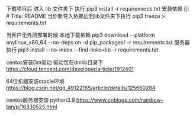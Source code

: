 下载项目后 进入 lib 文件夹下 执行 pip3 install -r requirements.txt 安装依赖
[]: # Title: README
当你新导入依赖后到lib文件夹下执行 pip3 freeze > requirements.txt

当客户无外网部署时候
本地下载依赖
pip3 download --platform anylinux_x86_64 --no-deps on -d pip_packages/ -r requirements.txt
服务器执行
pip3 install --no-index --find-links=lib -r requirements.txt

centos安装Dm驱动
驱动包在dmlib目录下
https://cloud.tencent.com/developer/article/1912401

64位机器安装oracle环境
https://blog.csdn.net/qq_49122165/article/details/125660284

centos服务器安装 python3.9
https://www.cnblogs.com/rainbow-tan/p/16330525.html
